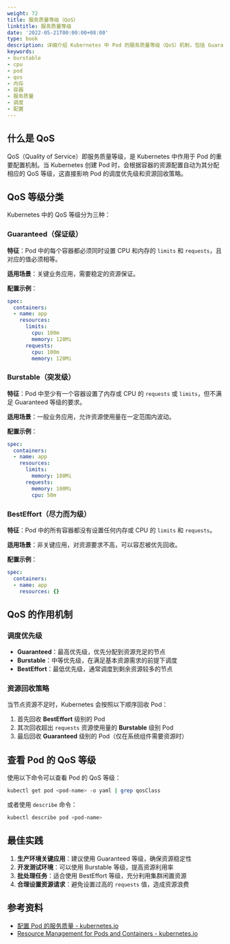 ```yaml
---
weight: 72
title: 服务质量等级（QoS）
linktitle: 服务质量等级
date: '2022-05-21T00:00:00+08:00'
type: book
description: 详细介绍 Kubernetes 中 Pod 的服务质量等级（QoS）机制，包括 Guaranteed、Burstable 和 BestEffort 三种等级的配置方法和使用场景。
keywords:
- burstable
- cpu
- pod
- qos
- 内存
- 容器
- 服务质量
- 调度
- 配置
---
```


## 什么是 QoS

QoS（Quality of Service）即服务质量等级，是 Kubernetes 中作用于 Pod 的重要配置机制。当 Kubernetes 创建 Pod 时，会根据容器的资源配置自动为其分配相应的 QoS 等级，这直接影响 Pod 的调度优先级和资源回收策略。

## QoS 等级分类

Kubernetes 中的 QoS 等级分为三种：

### Guaranteed（保证级）

**特征**：Pod 中的每个容器都必须同时设置 CPU 和内存的 `limits` 和 `requests`，且对应的值必须相等。

**适用场景**：关键业务应用，需要稳定的资源保证。

**配置示例**：

```yaml
spec:
  containers:
  - name: app
    resources:
      limits:
        cpu: 100m
        memory: 128Mi
      requests:
        cpu: 100m
        memory: 128Mi
```

### Burstable（突发级）

**特征**：Pod 中至少有一个容器设置了内存或 CPU 的 `requests` 或 `limits`，但不满足 Guaranteed 等级的要求。

**适用场景**：一般业务应用，允许资源使用量在一定范围内波动。

**配置示例**：

```yaml
spec:
  containers:
  - name: app
    resources:
      limits:
        memory: 180Mi
      requests:
        memory: 100Mi
        cpu: 50m
```

### BestEffort（尽力而为级）

**特征**：Pod 中的所有容器都没有设置任何内存或 CPU 的 `limits` 和 `requests`。

**适用场景**：非关键应用，对资源要求不高，可以容忍被优先回收。

**配置示例**：

```yaml
spec:
  containers:
  - name: app
    resources: {}
```

## QoS 的作用机制

### 调度优先级

- **Guaranteed**：最高优先级，优先分配到资源充足的节点
- **Burstable**：中等优先级，在满足基本资源需求的前提下调度
- **BestEffort**：最低优先级，通常调度到剩余资源较多的节点

### 资源回收策略

当节点资源不足时，Kubernetes 会按照以下顺序回收 Pod：

1. 首先回收 **BestEffort** 级别的 Pod
2. 其次回收超出 `requests` 资源使用量的 **Burstable** 级别 Pod
3. 最后回收 **Guaranteed** 级别的 Pod（仅在系统组件需要资源时）

## 查看 Pod 的 QoS 等级

使用以下命令可以查看 Pod 的 QoS 等级：

```bash
kubectl get pod <pod-name> -o yaml | grep qosClass
```

或者使用 `describe` 命令：

```bash
kubectl describe pod <pod-name>
```

## 最佳实践

1. **生产环境关键应用**：建议使用 Guaranteed 等级，确保资源稳定性
2. **开发测试环境**：可以使用 Burstable 等级，提高资源利用率
3. **批处理任务**：适合使用 BestEffort 等级，充分利用集群闲置资源
4. **合理设置资源请求**：避免设置过高的 `requests` 值，造成资源浪费

## 参考资料

- [配置 Pod 的服务质量 - kubernetes.io](https://kubernetes.io/zh-cn/docs/tasks/configure-pod-container/quality-service-pod/)
- [Resource Management for Pods and Containers - kubernetes.io](https://kubernetes.io/docs/concepts/configuration/manage-resources-containers/)

